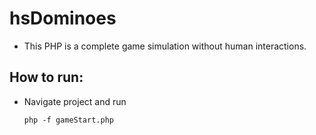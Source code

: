 hsDominoes
==========

* This PHP is a complete game simulation without human interactions.


How to run:
-----------

* Navigate project and run 

      php -f gameStart.php